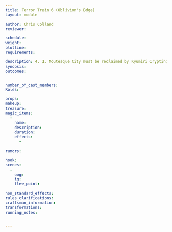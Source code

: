 ```yaml
---
title: Terror Train 6 (Oblivion's Edge)
Layout: module

author: Chris Colland
reviewer: 

schedule:
weight: 
plotline: 
requirements: 

description: 4. 1. Moutesque City must be reclaimed by Kyumiri Cryptinith’s decree. The second target is the Oblivion's Edge Library
synopsis:   
outcomes: 


number_of_cast_members: 
Roles: 

props: 
makeup: 
treasure: 
magic_items:
  - 
    name: 
    description:  
    duration: 
    effects: 
      - 

rumors: 

hook: 
scenes: 
  - 
    oog: 
    ig: 
    flee_point: 

non_standard_effects: 
rules_clarifications: 
craftsman_information: 
transformations: 
running_notes: 


---
```

